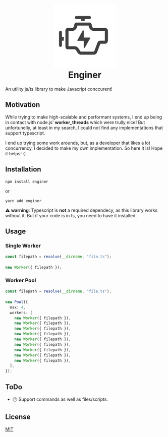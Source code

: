 <h1 align="center">
  <img src="https://github.com/joojscript/enginer/blob/master/.github/assets/logo.png?raw=true" height="200" /> <br />
  Enginer
</h1>

An utility js/ts library to make Javacript conccurent!

## Motivation

While trying to make high-scalable and performant systems, I end up being in contact with node.js' **worker_threads** which were trully nice! But unfortunelly, at least in my search, I could not find any implementations that support typescript.

I end up trying some work arounds, but, as a developer that likes a lot concurrency, I decided to make my own implementation. So here it is! Hope it helps! :)

## Installation

```shell
npm install enginer
```

or

```shell
yarn add enginer
```

⚠ **warning**: Typescript is **not** a required dependecy, as this library works without it. But if your code is in ts, you need to have it installed. 

## Usage

### Single Worker

```typescript
const filepath = resolve(__dirname, "file.ts");

new Worker({ filepath });
```

### Worker Pool

```typescript
const filepath = resolve(__dirname, "file.ts");

new Pool({
  max: 4,
  workers: [
    new Worker({ filepath }),
    new Worker({ filepath }),
    new Worker({ filepath }),
    new Worker({ filepath }),
    new Worker({ filepath }),
    new Worker({ filepath }),
    new Worker({ filepath }),
    new Worker({ filepath }),
    new Worker({ filepath }),
  ],
});
```

## ToDo

- 🕐 Support commands as well as files/scripts.

## License

[MIT](https://choosealicense.com/licenses/mit/)
